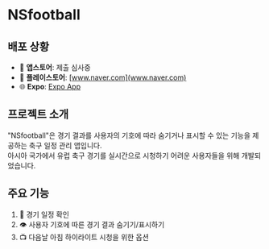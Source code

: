 # NSfootball

## 배포 상황

- :apple: **앱스토어**: 제출 심사중
- :iphone: **플레이스토어**: [www.naver.com](www.naver.com)
- :globe_with_meridians: **Expo**: [Expo App](https://expo.dev/@dnals528/NSfootball)

## 프로젝트 소개

"NSfootball"은 경기 결과를 사용자의 기호에 따라 숨기거나 표시할 수 있는 기능을 제공하는 축구 일정 관리 앱입니다.<br>
아시아 국가에서 유럽 축구 경기를 실시간으로 시청하기 어려운 사용자들을 위해 개발되었습니다.

## 주요 기능

1. :calendar: 경기 일정 확인
2. :eye: 사용자 기호에 따른 경기 결과 숨기기/표시하기
3. :tv: 다음날 아침 하이라이트 시청을 위한 옵션

